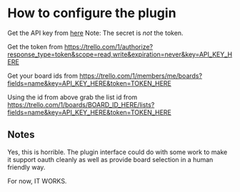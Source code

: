 How to configure the plugin
===========================

Get the API key from [here](https://trello.com/1/appKey/generate)
Note: The secret is *not* the token.

Get the token from
https://trello.com/1/authorize?response_type=token&scope=read,write&expiration=never&key=API_KEY_HERE

Get your board ids from
https://trello.com/1/members/me/boards?fields=name&key=API_KEY_HERE&token=TOKEN_HERE

Using the id from above grab the list id from
https://trello.com/1/boards/BOARD_ID_HERE/lists?fields=name&key=API_KEY_HERE&token=TOKEN_HERE

Notes
-----

Yes, this is horrible. The plugin interface could do with some work to make it
support oauth cleanly as well as provide board selection in a human friendly
way.

For now, IT WORKS.
